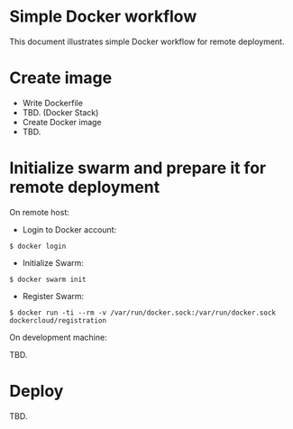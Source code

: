 # Simple Docker workflow

This document illustrates simple Docker workflow for remote deployment.

# Create image

- Write Dockerfile
- TBD. (Docker Stack)
- Create Docker image
- TBD.

# Initialize swarm and prepare it for remote deployment

On remote host:

- Login to Docker account:
```
$ docker login
```

- Initialize Swarm:
```
$ docker swarm init
```

- Register Swarm:
```
$ docker run -ti --rm -v /var/run/docker.sock:/var/run/docker.sock dockercloud/registration
```

On development machine:

TBD.

# Deploy

TBD.